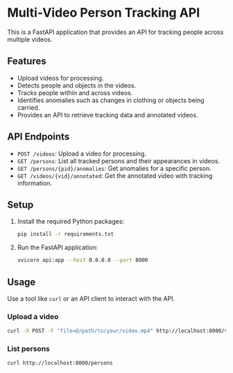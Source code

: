 # Multi-Video Person Tracking API

This is a FastAPI application that provides an API for tracking people across multiple videos.

## Features

*   Upload videos for processing.
*   Detects people and objects in the videos.
*   Tracks people within and across videos.
*   Identifies anomalies such as changes in clothing or objects being carried.
*   Provides an API to retrieve tracking data and annotated videos.

## API Endpoints

*   `POST /videos`: Upload a video for processing.
*   `GET /persons`: List all tracked persons and their appearances in videos.
*   `GET /persons/{pid}/anomalies`: Get anomalies for a specific person.
*   `GET /videos/{vid}/annotated`: Get the annotated video with tracking information.

## Setup

1.  Install the required Python packages:
    ```bash
    pip install -r requirements.txt
    ```
2.  Run the FastAPI application:
    ```bash
    uvicorn api:app --host 0.0.0.0 --port 8000
    ```

## Usage

Use a tool like `curl` or an API client to interact with the API.

### Upload a video

```bash
curl -X POST -F "file=@/path/to/your/video.mp4" http://localhost:8000/videos
```

### List persons

```bash
curl http://localhost:8000/persons
```
